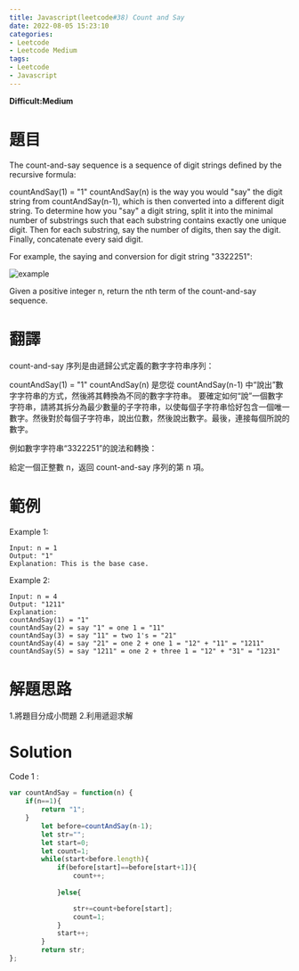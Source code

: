 ```yaml
---
title: Javascript(leetcode#38) Count and Say
date: 2022-08-05 15:23:10
categories: 
- Leetcode 
- Leetcode Medium 
tags:
- Leetcode
- Javascript
---
```


**Difficult:Medium**

# 題目
The count-and-say sequence is a sequence of digit strings defined by the recursive formula:

countAndSay(1) = "1"
countAndSay(n) is the way you would "say" the digit string from countAndSay(n-1), which is then converted into a different digit string.
To determine how you "say" a digit string, split it into the minimal number of substrings such that each substring contains exactly one unique digit. Then for each substring, say the number of digits, then say the digit. Finally, concatenate every said digit.

For example, the saying and conversion for digit string "3322251":

![example](../image/leetcode/leetcode38.jpg "example")

Given a positive integer n, return the nth term of the count-and-say sequence.
<!--more-->
# 翻譯

count-and-say 序列是由遞歸公式定義的數字字符串序列：

countAndSay(1) = "1"
countAndSay(n) 是您從 countAndSay(n-1) 中“說出”數字字符串的方式，然後將其轉換為不同的數字字符串。
要確定如何“說”一個數字字符串，請將其拆分為最少數量的子字符串，以使每個子字符串恰好包含一個唯一數字。然後對於每個子字符串，說出位數，然後說出數字。最後，連接每個所說的數字。

例如數字字符串“3322251”的說法和轉換：

給定一個正整數 n，返回 count-and-say 序列的第 n 項。

# 範例
Example 1:
```
Input: n = 1
Output: "1"
Explanation: This is the base case.
```

Example 2:
```
Input: n = 4
Output: "1211"
Explanation:
countAndSay(1) = "1"
countAndSay(2) = say "1" = one 1 = "11"
countAndSay(3) = say "11" = two 1's = "21"
countAndSay(4) = say "21" = one 2 + one 1 = "12" + "11" = "1211"
countAndSay(5) = say "1211" = one 2 + three 1 = "12" + "31" = "1231"
```

# 解題思路
1.將題目分成小問題
2.利用遞迴求解

# Solution
Code 1 :
```Javascript
var countAndSay = function(n) {
    if(n==1){
        return "1";
    }
        let before=countAndSay(n-1);
        let str="";
        let start=0;
        let count=1;
        while(start<before.length){
            if(before[start]==before[start+1]){
                count++;
                
            }else{

                str+=count+before[start];
                count=1;
            }       
            start++;
        }
        return str;
};

```